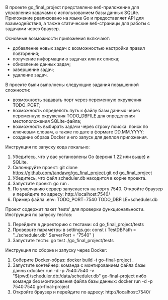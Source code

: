 В проекте go_final_project представлено веб-приложение для управления задачами с использованием базы данных SQLite. 
Приложение реализовано на языке Go и предоставляет API для взаимодействия, а также статические веб-страницы для работы с задачами через браузер.

Основные возможности приложения включают:
- добавление новых задач с возможностью настройки правил повторения;
- получение информации о задачах или их списка;
- обновление данных задач;
- завершение задач;
- удаление задач.

В проекте были выполнены следующие задания повышенной сложности:
- возможность задавать порт через переменную окружения TODO_PORT;
- возможность определять путь к файлу базы данных через переменную окружения TODO_DBFILE для определения местоположения SQLite-файла;
- возможность выбирать задачи через строку поиска: поиск по ключевым словам, а также по дате в формате DD.MM.YYYY;
- создание образа Docker и его запуск для деплоя приложения.

Инструкция по запуску кода локально:
1. Убедитесь, что у вас установлены Go (версия 1.22 или выше) и SQLite.
2. Склонируйте проект:
    git clone https://github.com/tandawg/go_final_project.git
    cd go_final_project
3. Убедитесь, что файл scheduler.db находится в корне проекта.
4. Запустите проект:
    go run .
5. По умолчанию сервер запускается на порту 7540. Откройте браузер и перейдите по адресу:
    http://localhost:7540/
6. Пример файла .env:
    TODO_PORT=7540
    TODO_DBFILE=scheduler.db

Проект содержит пакет 'tests' для проверки функциональности. Инструкция по запуску тестов:
1. Перейдите в директорию с тестами:
    cd go_final_project/tests
2. Проверьте параметры в settings.go:
    const (
    TestDBPath = "../scheduler.db"
    ServerPort = "7540"
)
3. Запустите тесты:
    go test ./go_final_project/tests

Инструкция по сборке и запуску через Docker:
1. Соберите Docker-образ:
    docker build -t go-final-project .
2. Запустите контейнер:
    команда c монтированием файла базы данных:docker run -d -p 7540:7540 -v "$(pwd)/scheduler.db:/data/scheduler.db" go-final-project 
    либо команда без монтирования файла базы данных: docker run -d -p 7540:7540 go-final-project
3. Откройте браузер и перейдите по адресу:
    http://localhost:7540/
